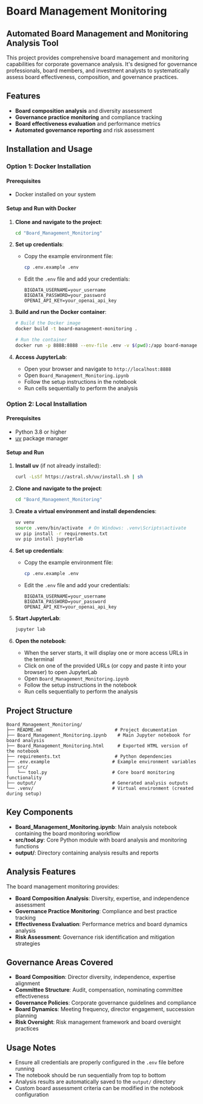 # Board Management Monitoring

## Automated Board Management and Monitoring Analysis Tool

This project provides comprehensive board management and monitoring capabilities for corporate governance analysis. It's designed for governance professionals, board members, and investment analysts to systematically assess board effectiveness, composition, and governance practices.

## Features

- **Board composition analysis** and diversity assessment
- **Governance practice monitoring** and compliance tracking
- **Board effectiveness evaluation** and performance metrics
- **Automated governance reporting** and risk assessment

## Installation and Usage

### Option 1: Docker Installation

#### Prerequisites
- Docker installed on your system

#### Setup and Run with Docker

1. **Clone and navigate to the project**:
   ```bash
   cd "Board_Management_Monitoring"
   ```

2. **Set up credentials**:
   - Copy the example environment file:
     ```bash
     cp .env.example .env
     ```
   - Edit the `.env` file and add your credentials:
     ```
     BIGDATA_USERNAME=your_username
     BIGDATA_PASSWORD=your_password
     OPENAI_API_KEY=your_openai_api_key
     ```

3. **Build and run the Docker container**:
   ```bash
   # Build the Docker image
   docker build -t board-management-monitoring .
   
   # Run the container
   docker run -p 8888:8888 --env-file .env -v $(pwd):/app board-management-monitoring
   ```

4. **Access JupyterLab**:
   - Open your browser and navigate to `http://localhost:8888`
   - Open `Board_Management_Monitoring.ipynb`
   - Follow the setup instructions in the notebook
   - Run cells sequentially to perform the analysis

### Option 2: Local Installation

#### Prerequisites
- Python 3.8 or higher
- [uv](https://github.com/astral-sh/uv) package manager

#### Setup and Run

1. **Install uv** (if not already installed):
   ```bash
   curl -LsSf https://astral.sh/uv/install.sh | sh
   ```

2. **Clone and navigate to the project**:
   ```bash
   cd "Board_Management_Monitoring"
   ```

3. **Create a virtual environment and install dependencies**:
   ```bash
   uv venv
   source .venv/bin/activate  # On Windows: .venv\Scripts\activate
   uv pip install -r requirements.txt
   uv pip install jupyterlab
   ```

4. **Set up credentials**:
   - Copy the example environment file:
     ```bash
     cp .env.example .env
     ```
   - Edit the `.env` file and add your credentials:
     ```
     BIGDATA_USERNAME=your_username
     BIGDATA_PASSWORD=your_password
     OPENAI_API_KEY=your_openai_api_key
     ```

5. **Start JupyterLab**:
   ```bash
   jupyter lab
   ```

6. **Open the notebook**:
   - When the server starts, it will display one or more access URLs in the terminal
   - Click on one of the provided URLs (or copy and paste it into your browser) to open JupyterLab
   - Open `Board_Management_Monitoring.ipynb`
   - Follow the setup instructions in the notebook
   - Run cells sequentially to perform the analysis

## Project Structure

```
Board_Management_Monitoring/
├── README.md                           # Project documentation
├── Board_Management_Monitoring.ipynb    # Main Jupyter notebook for board analysis
├── Board_Management_Monitoring.html     # Exported HTML version of the notebook
├── requirements.txt                    # Python dependencies
├── .env.example                       # Example environment variables
├── src/
│   └── tool.py                        # Core board monitoring functionality
├── output/                            # Generated analysis outputs
└── .venv/                             # Virtual environment (created during setup)
```

## Key Components

- **Board_Management_Monitoring.ipynb**: Main analysis notebook containing the board monitoring workflow
- **src/tool.py**: Core Python module with board analysis and monitoring functions
- **output/**: Directory containing analysis results and reports

## Analysis Features

The board management monitoring provides:
- **Board Composition Analysis**: Diversity, expertise, and independence assessment
- **Governance Practice Monitoring**: Compliance and best practice tracking
- **Effectiveness Evaluation**: Performance metrics and board dynamics analysis
- **Risk Assessment**: Governance risk identification and mitigation strategies

## Governance Areas Covered

- **Board Composition**: Director diversity, independence, expertise alignment
- **Committee Structure**: Audit, compensation, nominating committee effectiveness
- **Governance Policies**: Corporate governance guidelines and compliance
- **Board Dynamics**: Meeting frequency, director engagement, succession planning
- **Risk Oversight**: Risk management framework and board oversight practices

## Usage Notes

- Ensure all credentials are properly configured in the `.env` file before running
- The notebook should be run sequentially from top to bottom
- Analysis results are automatically saved to the `output/` directory
- Custom board assessment criteria can be modified in the notebook configuration 